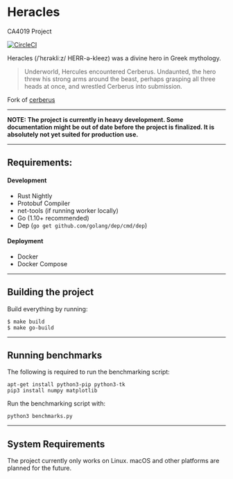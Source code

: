 # Heracles
CA4019 Project

[![CircleCI](https://circleci.com/gh/CPSSD/heracles/tree/develop.svg?style=shield&circle-token=26f1c1fad4fca1912b59c58cc8095b01499340f3)](https://circleci.com/gh/CPSSD/heracles/tree/develop)

Heracles (/ˈhɛrəkliːz/ HERR-ə-kleez) was a divine hero in Greek mythology.
> Underworld, Hercules encountered Cerberus. Undaunted, the hero threw his strong arms around
> the beast, perhaps grasping all three heads at once, and wrestled Cerberus into submission.

Fork of [cerberus](https://github.com/cpssd/cerberus)

---

__NOTE: The project is currently in heavy development. Some documentation might
be out of date before the project is finalized. It is absolutely not yet suited
for production use.__

---

## Requirements:

#### Development
- Rust Nightly
- Protobuf Compiler
- net-tools (if running worker locally)
- Go (1.10+ recommended)
- Dep (`go get github.com/golang/dep/cmd/dep`)

#### Deployment
- Docker
- Docker Compose

---

## Building the project

Build everything by running:

```
$ make build
$ make go-build
```

---

## Running benchmarks

The following is required to run the benchmarking script:
```
apt-get install python3-pip python3-tk
pip3 install numpy matplotlib
```

Run the benchmarking script with:
```
python3 benchmarks.py
```

---

## System Requirements
The project currently only works on Linux. macOS and other platforms are planned for the future.

